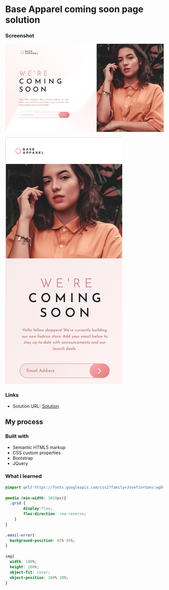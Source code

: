 # Base Apparel coming soon page solution

### Screenshot

![Desktop](./images/screenshot.png)

![Mobile](./images/screenshot-mobile.png)

### Links

- Solution URL: [Solution](https://your-solution-url.com)

## My process

### Built with

- Semantic HTML5 markup
- CSS custom properties
- Bootstrap
- JQuery


### What I learned

```css
@import url('https://fonts.googleapis.com/css2?family=Josefin+Sans:wght@300;400;600&display=swap');

@media (min-width: 1019px){
  .grid {
        display:flex;
        flex-direction: row-reverse;
    }
}

.email-error{
  background-position: 82% 45%;
}

img{
  width: 100%;
  height: 100%;
  object-fit: cover; 
  object-position: 100% 20%;
}
```




